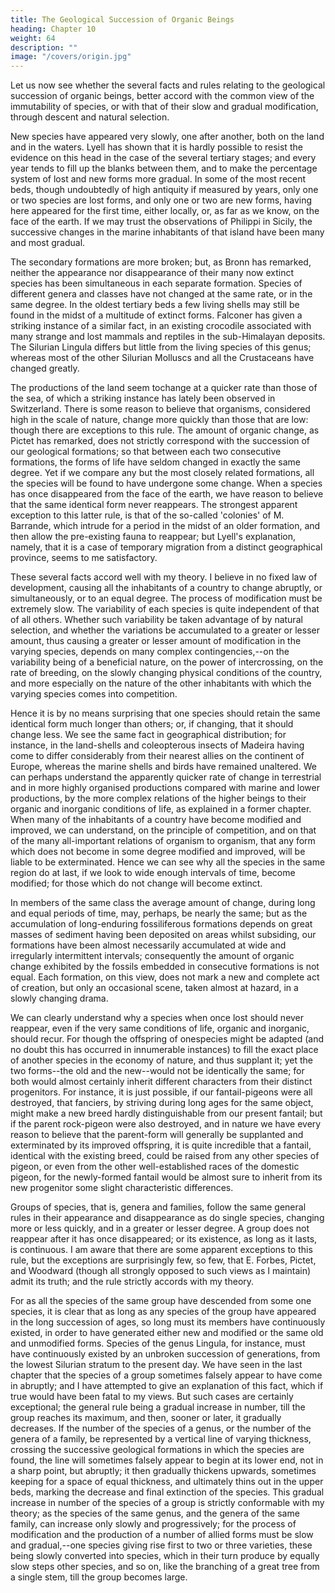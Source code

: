 ```yaml
---
title: The Geological Succession of Organic Beings
heading: Chapter 10
weight: 64
description: ""
image: "/covers/origin.jpg"
---
```



<!-- On the slow and successive appearance of new species -- On their different rates of change --
Species once lost do not reappear -- Groups of species follow the same general rules in their
appearance and disappearance as do single species -- On Extinction -- On simultaneous changes in
the forms of life throughout the world -- On the affinities of extinct species to each other and to
living species -- On the state of development of ancient forms -- On the succession of the same
types within the same areas -- Summary of preceding and present chapters. -->


Let us now see whether the several facts and rules relating to the geological succession of organic
beings, better accord with the common view of the immutability of species, or with that of their
slow and gradual modification, through descent and natural selection.

New species have appeared very slowly, one after another, both on the land and in the waters.
Lyell has shown that it is hardly possible to resist the evidence on this head in the case of the
several tertiary stages; and every year tends to fill up the blanks between them, and to make the
percentage system of lost and new forms more gradual. In some of the most recent beds, though
undoubtedly of high antiquity if measured by years, only one or two species are lost forms, and
only one or two are new forms, having here appeared for the first time, either locally, or, as far as
we know, on the face of the earth. If we may trust the observations of Philippi in Sicily, the
successive changes in the marine inhabitants of that island have been many and most gradual. 

The
secondary formations are more broken; but, as Bronn has remarked, neither the appearance nor
disappearance of their many now extinct species has been simultaneous in each separate formation.
Species of different genera and classes have not changed at the same rate, or in the same degree. In
the oldest tertiary beds a few living shells may still be found in the midst of a multitude of extinct
forms. Falconer has given a striking instance of a similar fact, in an existing crocodile associated
with many strange and lost mammals and reptiles in the sub-Himalayan deposits. The Silurian
Lingula differs but little from the living species of this genus; whereas most of the other Silurian
Molluscs and all the Crustaceans have changed greatly. 

The productions of the land seem tochange at a quicker rate than those of the sea, of which a striking instance has lately been observed in Switzerland. There is some reason to believe that organisms, considered high in the scale of
nature, change more quickly than those that are low: though there are exceptions to this rule. The
amount of organic change, as Pictet has remarked, does not strictly correspond with the succession
of our geological formations; so that between each two consecutive formations, the forms of life
have seldom changed in exactly the same degree. Yet if we compare any but the most closely
related formations, all the species will be found to have undergone some change. When a species
has once disappeared from the face of the earth, we have reason to believe that the same identical
form never reappears. The strongest apparent exception to this latter rule, is that of the so-called
'colonies' of M. Barrande, which intrude for a period in the midst of an older formation, and then
allow the pre-existing fauna to reappear; but Lyell's explanation, namely, that it is a case of
temporary migration from a distinct geographical province, seems to me satisfactory.

These several facts accord well with my theory. I believe in no fixed law of development, causing
all the inhabitants of a country to change abruptly, or simultaneously, or to an equal degree. The
process of modification must be extremely slow. The variability of each species is quite
independent of that of all others. Whether such variability be taken advantage of by natural
selection, and whether the variations be accumulated to a greater or lesser amount, thus causing a
greater or lesser amount of modification in the varying species, depends on many complex
contingencies,--on the variability being of a beneficial nature, on the power of intercrossing, on the
rate of breeding, on the slowly changing physical conditions of the country, and more especially on
the nature of the other inhabitants with which the varying species comes into competition.

Hence it
is by no means surprising that one species should retain the same identical form much longer than
others; or, if changing, that it should change less. We see the same fact in geographical
distribution; for instance, in the land-shells and coleopterous insects of Madeira having come to
differ considerably from their nearest allies on the continent of Europe, whereas the marine shells
and birds have remained unaltered. We can perhaps understand the apparently quicker rate of
change in terrestrial and in more highly organised productions compared with marine and lower
productions, by the more complex relations of the higher beings to their organic and inorganic
conditions of life, as explained in a former chapter. When many of the inhabitants of a country
have become modified and improved, we can understand, on the principle of competition, and on
that of the many all-important relations of organism to organism, that any form which does not
become in some degree modified and improved, will be liable to be exterminated. Hence we can
see why all the species in the same region do at last, if we look to wide enough intervals of time,
become modified; for those which do not change will become extinct.

In members of the same class the average amount of change, during long and equal periods of time,
may, perhaps, be nearly the same; but as the accumulation of long-enduring fossiliferous
formations depends on great masses of sediment having been deposited on areas whilst subsiding,
our formations have been almost necessarily accumulated at wide and irregularly intermittent
intervals; consequently the amount of organic change exhibited by the fossils embedded in
consecutive formations is not equal. Each formation, on this view, does not mark a new and
complete act of creation, but only an occasional scene, taken almost at hazard, in a slowly changing
drama.

We can clearly understand why a species when once lost should never reappear, even if the very
same conditions of life, organic and inorganic, should recur. For though the offspring of onespecies might be adapted (and no doubt this has occurred in innumerable instances) to fill the exact
place of another species in the economy of nature, and thus supplant it; yet the two forms--the old
and the new--would not be identically the same; for both would almost certainly inherit different
characters from their distinct progenitors. For instance, it is just possible, if our fantail-pigeons
were all destroyed, that fanciers, by striving during long ages for the same object, might make a
new breed hardly distinguishable from our present fantail; but if the parent rock-pigeon were also
destroyed, and in nature we have every reason to believe that the parent-form will generally be
supplanted and exterminated by its improved offspring, it is quite incredible that a fantail, identical
with the existing breed, could be raised from any other species of pigeon, or even from the other
well-established races of the domestic pigeon, for the newly-formed fantail would be almost sure to
inherit from its new progenitor some slight characteristic differences.

Groups of species, that is, genera and families, follow the same general rules in their appearance
and disappearance as do single species, changing more or less quickly, and in a greater or lesser
degree. A group does not reappear after it has once disappeared; or its existence, as long as it lasts,
is continuous. I am aware that there are some apparent exceptions to this rule, but the exceptions
are surprisingly few, so few, that E. Forbes, Pictet, and Woodward (though all strongly opposed to
such views as I maintain) admit its truth; and the rule strictly accords with my theory.

For as all the
species of the same group have descended from some one species, it is clear that as long as any
species of the group have appeared in the long succession of ages, so long must its members have
continuously existed, in order to have generated either new and modified or the same old and
unmodified forms. Species of the genus Lingula, for instance, must have continuously existed by
an unbroken succession of generations, from the lowest Silurian stratum to the present day.
We have seen in the last chapter that the species of a group sometimes falsely appear to have come
in abruptly; and I have attempted to give an explanation of this fact, which if true would have been
fatal to my views. But such cases are certainly exceptional; the general rule being a gradual
increase in number, till the group reaches its maximum, and then, sooner or later, it gradually
decreases. If the number of the species of a genus, or the number of the genera of a family, be
represented by a vertical line of varying thickness, crossing the successive geological formations in
which the species are found, the line will sometimes falsely appear to begin at its lower end, not in
a sharp point, but abruptly; it then gradually thickens upwards, sometimes keeping for a space of
equal thickness, and ultimately thins out in the upper beds, marking the decrease and final
extinction of the species. This gradual increase in number of the species of a group is strictly
conformable with my theory; as the species of the same genus, and the genera of the same family,
can increase only slowly and progressively; for the process of modification and the production of a
number of allied forms must be slow and gradual,--one species giving rise first to two or three
varieties, these being slowly converted into species, which in their turn produce by equally slow
steps other species, and so on, like the branching of a great tree from a single stem, till the group
becomes large.

